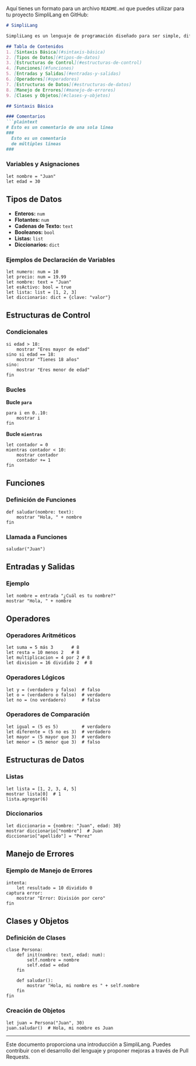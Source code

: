 Aquí tienes un formato para un archivo `README.md` que puedes utilizar para tu proyecto SimpliLang en GitHub:

```markdown
# SimpliLang

SimpliLang es un lenguaje de programación diseñado para ser simple, diferente a la sintaxis convencional, y flexible. Este README proporciona una guía básica sobre la sintaxis, tipos de datos, estructuras de control y otras características del lenguaje.

## Tabla de Contenidos
1. [Sintaxis Básica](#sintaxis-básica)
2. [Tipos de Datos](#tipos-de-datos)
3. [Estructuras de Control](#estructuras-de-control)
4. [Funciones](#funciones)
5. [Entradas y Salidas](#entradas-y-salidas)
6. [Operadores](#operadores)
7. [Estructuras de Datos](#estructuras-de-datos)
8. [Manejo de Errores](#manejo-de-errores)
9. [Clases y Objetos](#clases-y-objetos)

## Sintaxis Básica

### Comentarios
```plaintext
# Esto es un comentario de una sola línea
###
  Esto es un comentario
  de múltiples líneas
###
```

### Variables y Asignaciones
```plaintext
let nombre = "Juan"
let edad = 30
```

## Tipos de Datos

- **Enteros:** `num`
- **Flotantes:** `num`
- **Cadenas de Texto:** `text`
- **Booleanos:** `bool`
- **Listas:** `list`
- **Diccionarios:** `dict`

### Ejemplos de Declaración de Variables
```plaintext
let numero: num = 10       
let precio: num = 19.99    
let nombre: text = "Juan"   
let esActivo: bool = true   
let lista: list = [1, 2, 3] 
let diccionario: dict = {clave: "valor"} 
```

## Estructuras de Control

### Condicionales
```plaintext
si edad > 18:
    mostrar "Eres mayor de edad"
sino si edad == 18:
    mostrar "Tienes 18 años"
sino:
    mostrar "Eres menor de edad"
fin
```

### Bucles

**Bucle `para`**
```plaintext
para i en 0..10:
    mostrar i
fin
```

**Bucle `mientras`**
```plaintext
let contador = 0
mientras contador < 10:
    mostrar contador
    contador += 1
fin
```

## Funciones

### Definición de Funciones
```plaintext
def saludar(nombre: text):
    mostrar "Hola, " + nombre
fin
```

### Llamada a Funciones
```plaintext
saludar("Juan")
```

## Entradas y Salidas

### Ejemplo
```plaintext
let nombre = entrada "¿Cuál es tu nombre?"
mostrar "Hola, " + nombre
```

## Operadores

### Operadores Aritméticos
```plaintext
let suma = 5 más 3       # 8
let resta = 10 menos 2   # 8
let multiplicacion = 4 por 2 # 8
let division = 16 dividido 2  # 8
```

### Operadores Lógicos
```plaintext
let y = (verdadero y falso)  # falso
let o = (verdadero o falso)  # verdadero
let no = (no verdadero)      # falso
```

### Operadores de Comparación
```plaintext
let igual = (5 es 5)         # verdadero
let diferente = (5 no es 3)  # verdadero
let mayor = (5 mayor que 3)  # verdadero
let menor = (5 menor que 3)  # falso
```

## Estructuras de Datos

### Listas
```plaintext
let lista = [1, 2, 3, 4, 5]
mostrar lista[0]  # 1
lista.agregar(6)
```

### Diccionarios
```plaintext
let diccionario = {nombre: "Juan", edad: 30}
mostrar diccionario["nombre"]  # Juan
diccionario["apellido"] = "Perez"
```

## Manejo de Errores

### Ejemplo de Manejo de Errores
```plaintext
intenta:
    let resultado = 10 dividido 0
captura error:
    mostrar "Error: División por cero"
fin
```

## Clases y Objetos

### Definición de Clases
```plaintext
clase Persona:
    def init(nombre: text, edad: num):
        self.nombre = nombre
        self.edad = edad
    fin
    
    def saludar():
        mostrar "Hola, mi nombre es " + self.nombre
    fin
fin
```

### Creación de Objetos
```plaintext
let juan = Persona("Juan", 30)
juan.saludar()  # Hola, mi nombre es Juan
```

---

Este documento proporciona una introducción a SimpliLang. Puedes contribuir con el desarrollo del lenguaje y proponer mejoras a través de Pull Requests.
```
